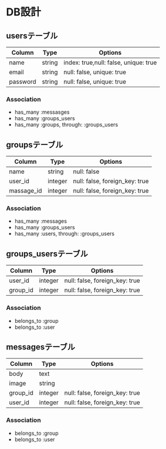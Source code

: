 # DB設計

## usersテーブル
|Column|Type|Options|
|------|----|-------|
|name|string|index: true,null: false, unique: true|
|email|string|null: false, unique: true|
|password|string|null: false, unique: true|

### Association
- has_many :messasges
- has_many :groups_users
- has_many  :groups, through:  :groups_users

## groupsテーブル
|Column|Type|Options|
|------|----|-------|
|name|string|null: false|
|user_id|integer|null: false, foreign_key: true|
|massage_id|integer|null: false, foreign_key: true|

### Association
- has_many :messages
- has_many :groups_users
- has_many  :users, through:  :groups_users

## groups_usersテーブル
|Column|Type|Options|
|------|----|-------|
|user_id|integer|null: false, foreign_key: true|
|group_id|integer|null: false, foreign_key: true|

### Association
- belongs_to :group
- belongs_to :user

## messagesテーブル
|Column|Type|Options|
|------|----|-------|
|body|text|
|image|string|
|group_id|integer|null: false, foreign_key: true|
|user_id|integer|null: false, foreign_key: true|

### Association
- belongs_to :group
- belongs_to :user



